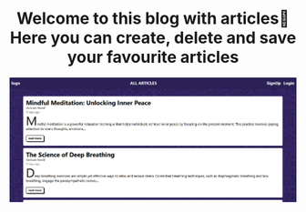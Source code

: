  <h1 align="center">Welcome to this blog with articles👋 Here you can create, delete and save your favourite articles</h1>
<img width="929" alt="Screenshot 2024-12-21 20230146" src="https://github.com/MartFrida/articles-frontend/blob/main/Screenshot%202024-12-21%20230146.png">
